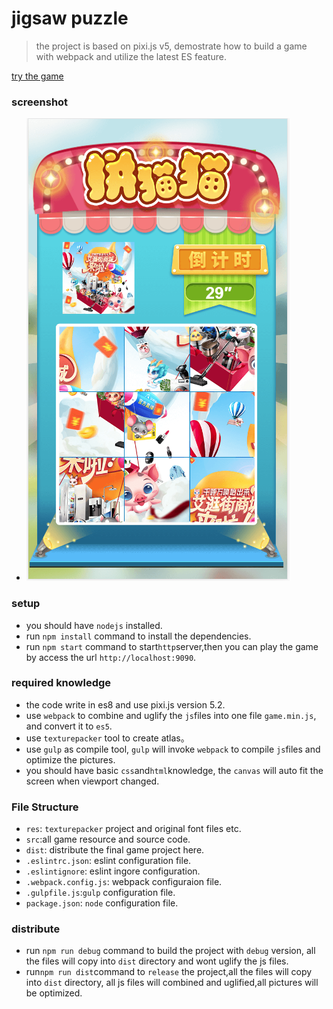 # jigsaw puzzle
>the project is based on pixi.js v5, demostrate how to build a game with webpack and utilize the latest ES feature.

[try the game](http://testactivity.goooku.com/ishop-demo/jigsaw/index.html) 

### screenshot
* ![demo](./doc/demo.png)

### setup
* you should have `nodejs` installed.
* run `npm install` command to install the dependencies.
* run `npm start` command to start`http`server,then you can play the game by access the url `http://localhost:9090`.

### required knowledge
* the code write in es8 and use pixi.js version 5.2.
* use `webpack` to combine and uglify the `js`files into one file `game.min.js`, and convert it to `es5`.
* use `texturepacker` tool to create atlas。
* use `gulp` as compile tool, `gulp` will invoke `webpack` to compile `js`files and optimize the pictures.
* you should have basic `css`and`html`knowledge, the `canvas` will auto fit the screen when viewport changed.

### File Structure
* `res`: `texturepacker` project and original font files etc.
* `src`:all game resource and source code.
* `dist`: distribute the final game project here.
* `.eslintrc.json`: eslint configuration file.
* `.eslintignore`: eslint ingore configuration.
* `.webpack.config.js`: webpack configuraion file.
* `.gulpfile.js`:`gulp` configuration file.
* `package.json`: `node` configuration file.


### distribute
* run `npm run debug` command to build the project with `debug` version, all the files will copy into `dist` directory and  wont uglify the js files.
* run`npm run dist`command to `release` the project,all the files will copy into `dist` directory, all js files will combined and uglified,all pictures will be optimized.